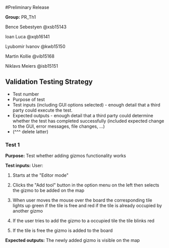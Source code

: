 #Preliminary Release

**Group:** PR_Th1

Bence Sebestyen @xsb15143

Ioan Luca @xqb16141

Lyubomir Ivanov @kwb15150

Martin Kollie @vib15168

Niklavs Meiers @isb15151

## Validation Testing Strategy
*  Test number
*  Purpose of test
*  Test inputs (including GUI options selected) - enough detail that a third party could execute the test.
*  Expected outputs - enough detail that a third party could determine whether the test has completed successfully (included expected change to the GUI, error messages, file changes, ...)
* (^^^ delete latter)
### Test 1
**Purpose:** Test whether adding gizmos functionality works

**Test inputs:** User:
 
 1. Starts at the "Editor mode"
 
 2. Clicks the "Add tool" button in the option menu on the left then selects the gizmo to be added on the map
 
 3. When user moves the mouse over the board the corresponding tile lights up green if the tile is free and red if the tile is already occupied by another gizmo
 
 4. If the user tries to add the gizmo to a occupied tile the tile blinks red
 
 5. If the tile is free the gizmo is added to the board
 
 **Expected outputs:** The newly added gizmo is visible on the map
